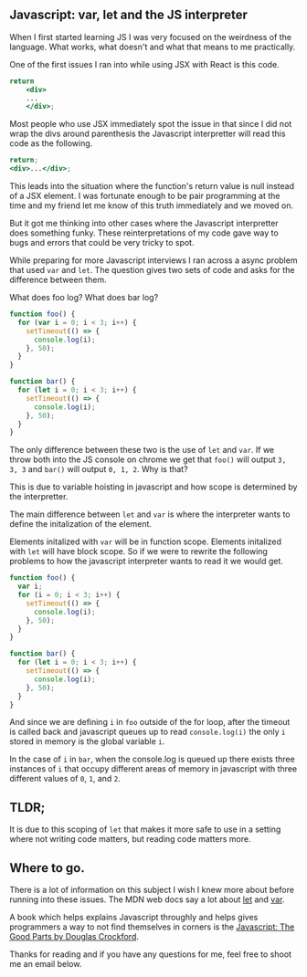## Javascript: var, let and the JS interpreter

When I first started learning JS I was very focused on the weirdness of the language. What works, what doesn't and what that means to me practically.

One of the first issues I ran into while using JSX with React is this code.

```jsx
return
    <div>
    ...
    </div>;
```

Most people who use JSX immediately spot the issue in that since I did not wrap the divs around parenthesis the Javascript interpretter will read this code as the following.

```jsx
return;
<div>...</div>;
```

This leads into the situation where the function's return value is null instead of a JSX element. I was fortunate enough to be pair programming at the time and my friend let me know of this truth immediately and we moved on.

But it got me thinking into other cases where the Javascript interpretter does something funky. These reinterpretations of my code gave way to bugs and errors that could be very tricky to spot.

While preparing for more Javascript interviews I ran across a async problem that used `var` and `let`. The question gives two sets of code and asks for the difference between them.

What does foo log? What does bar log?

```js
function foo() {
  for (var i = 0; i < 3; i++) {
    setTimeout(() => {
      console.log(i);
    }, 50);
  }
}
```

```js
function bar() {
  for (let i = 0; i < 3; i++) {
    setTimeout(() => {
      console.log(i);
    }, 50);
  }
}
```

The only difference between these two is the use of `let` and `var`. If we throw both into the JS console on chrome we get that `foo()` will output `3, 3, 3` and `bar()` will output `0, 1, 2`. Why is that?

This is due to variable hoisting in javascript and how scope is determined by the interpretter.

The main difference between `let` and `var` is where the interpreter wants to define the initalization of the element.

Elements initalized with `var` will be in function scope. Elements initalized with `let` will have block scope. So if we were to rewrite the following problems to how the javascript interpreter wants to read it we would get.

```js
function foo() {
  var i;
  for (i = 0; i < 3; i++) {
    setTimeout(() => {
      console.log(i);
    }, 50);
  }
}
```

```js
function bar() {
  for (let i = 0; i < 3; i++) {
    setTimeout(() => {
      console.log(i);
    }, 50);
  }
}
```

And since we are defining `i` in `foo` outside of the for loop, after the timeout is called back and javascript queues up to read `console.log(i)` the only `i` stored in memory is the global variable `i`.

In the case of `i` in `bar`, when the console.log is queued up there exists three instances of `i` that occupy different areas of memory in javascript with three different values of `0`, `1`, and `2`.

## TLDR;

It is due to this scoping of `let` that makes it more safe to use in a setting where not writing code matters, but reading code matters more.

## Where to go.

There is a lot of information on this subject I wish I knew more about before running into these issues. The MDN web docs say a lot about [let](https://developer.mozilla.org/en-US/docs/Web/JavaScript/Reference/Statements/let) and [var](https://developer.mozilla.org/en-US/docs/Web/JavaScript/Reference/Statements/var).

A book which helps explains Javascript throughly and helps gives programmers a way to not find themselves in corners is the [Javascript: The Good Parts by Douglas Crockford](https://www.amazon.com/JavaScript-Good-Parts-Douglas-Crockford/dp/0596517742/).

Thanks for reading and if you have any questions for me, feel free to shoot me an email below.
